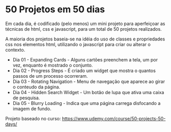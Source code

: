 # 50 Projetos em 50 dias

Em cada dia, é codificado (pelo menos) um mini projeto para aperfeiçoar as técnicas de html, css e javascript, para um total de 50 projetos realizados.

A maioria dos projetos baseia-se na idéia do uso de classes e propriedades css nos elementos html, utilizando o javascript para criar ou alterar o contexto.

* Dia 01 - Expanding Cards - Alguns cartões preenchem a tela, um por vez, enquanto é mostrado o conjunto.
* Dia 02 - Progress Steps - É criado um widget que mostra o quantos passos de um processo ocorreram.
* Dia 03 - Rotating Navigation - Menu de navegação que aparece ao girar o conteudo da página.
* Dia 04 - Hidden Search Widget - Um botão de lupa que ativa uma caixa de pesquisa.
* Dia 05 - Blurry Loading - Indica que uma página carrega disfocando a imagem de fundo.

Projeto baseado no curso: https://www.udemy.com/course/50-projects-50-days/
